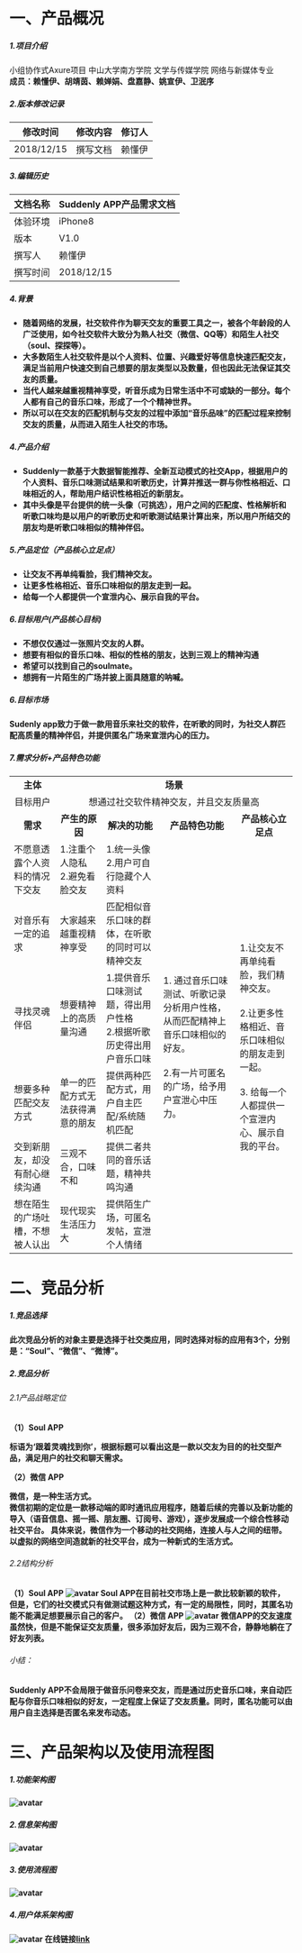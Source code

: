# 一、产品概况
##### 1.项目介绍
小组协作式Axure项目 中山大学南方学院 文学与传媒学院 网络与新媒体专业 <br/>
<strong>成员：赖懂伊、胡靖茵、赖婵娟、盘嘉静、姚宣伊、卫泯序<strong/>
##### 2.版本修改记录
修改时间 | 修改内容| 修订人
---|---|---
2018/12/15 | 撰写文档 | 赖懂伊
##### 3.编辑历史
文档名称 | Suddenly APP产品需求文档
---|---
体验环境 | iPhone8
版本 | V1.0
撰写人 | 赖懂伊
撰写时间 | 2018/12/15
##### 4.背景
- 随着网络的发展，社交软件作为聊天交友的重要工具之一，被各个年龄段的人广泛使用，如今社交软件大致分为熟人社交（微信、QQ等）和陌生人社交（soul、探探等）。
- 大多数陌生人社交软件是以个人资料、位置、兴趣爱好等信息快速匹配交友，满足当前用户快速交到自己想要的朋友类型以及数量，但也因此无法保证其交友的质量。
- 当代人越来越重视精神享受，听音乐成为日常生活中不可或缺的一部分。每个人都有自己的音乐口味，形成了一个个精神世界。
- 所以可以在交友的匹配机制与交友的过程中添加“音乐品味”的匹配过程来控制交友的质量，从而进入陌生人社交的市场。
##### 4.产品介绍
- Suddenly一款基于大数据智能推荐、全新互动模式的社交App，根据用户的个人资料、音乐口味测试结果和听歌历史，计算并推送一群与你性格相近、口味相近的人，帮助用户结识性格相近的新朋友。
- 其中头像是平台提供的统一头像（可挑选），用户之间的匹配度、性格解析和听歌口味均是以用户的听歌历史和听歌测试结果计算出来，所以用户所结交的朋友均是听歌口味相似的精神伴侣。
##### 5.产品定位（产品核心立足点）
- 让交友不再单纯看脸，我们精神交友。
- 让更多性格相近、音乐口味相似的朋友走到一起。
- 给每一个人都提供一个宣泄内心、展示自我的平台。
##### 6.目标用户(产品核心目标)
- 不想仅仅通过一张照片交友的人群。
- 想要有相似的音乐口味、相似的性格的朋友，达到三观上的精神沟通
- 希望可以找到自己的soulmate。
- 想拥有一片陌生的广场并披上面具随意的呐喊。

##### 6.目标市场
Sudenly app致力于做一款用音乐来社交的软件，在听歌的同时，为社交人群匹配高质量的精神伴侣，并提供匿名广场来宣泄内心的压力。
##### 7.需求分析+产品特色功能
<table> <tr> <td><center><strong>主体</center></td> <td colspan="5"><center><strong>场景</td></center> </tr> <tr><td><center>目标用户</center></td> <td colspan="5"><center>想通过社交软件精神交友，并且交友质量高</center></td> </tr><td><center><strong>需求</center></td><td><center><strong>产生的原因</center></td><td><center><strong>解决的功能</center></td><td><center><strong>产品特色功能</center></td><td><center><strong>产品核心立足点</center></td> <tr><td>不愿意透露个人资料的情况下交友</td><td>1.注重个人隐私</br>2.避免看脸交友</td><td>
1.统一头像</br>2.用户可自行隐藏个人资料</td><td rowspan="6">
1. 通过音乐口味测试、听歌记录分析用户性格，从而匹配精神上音乐口味相似的好友。</br></br>
2.有一片可匿名的广场，给予用户宣泄心中压力。</td><td rowspan="6">
1.让交友不再单纯看脸，我们精神交友。</br></br>
2.让更多性格相近、音乐口味相似的朋友走到一起。</br></br>
3. 给每一个人都提供一个宣泄内心、展示自我的平台。</td>
</tr>
<tr><td>对音乐有一定的追求</td><td>大家越来越重视精神享受</td><td>匹配相似音乐口味的群体，在听歌的同时可以精神交友</td></tr>
<td>寻找灵魂伴侣</td><td>想要精神上的高质量沟通</td><td>1.提供音乐口味测试题，得出用户性格</br>2.根据听歌历史得出用户音乐口味</td>
<tr><td>想要多种匹配交友方式</td><td>单一的匹配方式无法获得满意的朋友</td><td>提供两种匹配方式，用户自主匹配/系统随机匹配</td></tr>
<tr><td>交到新朋友，却没有耐心继续沟通</td><td>三观不合，口味不和</td><td>提供二者共同的音乐话题，精神共鸣沟通</td></tr>
<tr><td>想在陌生的广场吐槽，不想被人认出</td><td>现代现实生活压力大</td><td>提供陌生广场，可匿名发帖，宣泄个人情绪</td></tr>
</table> 

# 二、竞品分析
##### 1.竞品选择
此次竞品分析的对象主要是选择于社交类应用，同时选择对标的应用有3个，分别是：“Soul”、“微信”、“微博”。
##### 2.竞品分析
###### 2.1产品战略定位

（1）Soul APP

标语为‘跟着灵魂找到你’，根据标题可以看出这是一款以交友为目的的社交型产品，满足用户的社交和聊天需求。

（2）微信 APP

微信，是一种生活方式。<br/>
微信初期的定位是一款移动端的即时通讯应用程序，随着后续的完善以及新功能的导入（语音信息、摇一摇、朋友圈、订阅号、游戏），逐步发展成一个综合性移动社交平台。 具体来说，微信作为一个移动的社交网络，连接人与人之间的纽带。以虚拟的网络空间造就新的社交平台，成为一种新式的生活方式。
###### 2.2结构分析
（1）Soul APP
![avatar](https://ss2.baidu.com/6ONYsjip0QIZ8tyhnq/it/u=390899636,680429512&fm=173&app=25&f=JPEG?w=640&h=749&s=01706532418B414F427DB4DA0000E0B1)
Soul APP在目前社交市场上是一款比较新颖的软件，但是，它们的社交模式只有做测试题这种方式，有一定的局限性，同时，其匿名功能不能满足想要展示自己的客户。
（2）微信 APP
![avatar](http://i.chanpin100.com/151670627874122741)
微信APP的交友速度虽然快，但是不能保证交友质量，很多添加好友后，因为三观不合，静静地躺在了好友列表。
###### 小结：
<strong>Suddenly APP不会局限于做音乐问卷来交友，而是通过历史音乐口味，来自动匹配与你音乐口味相似的好友，一定程度上保证了交友质量。同时，匿名功能可以由用户自主选择是否匿名来发布动态。<strong/>

# 三、产品架构以及使用流程图

##### 1.功能架构图
![avatar](https://github.com/q3466141541/-prd/blob/master/%E4%BA%A7%E5%93%81%E5%8A%9F%E8%83%BD.png)

##### 2.信息架构图
![avatar](https://github.com/q3466141541/-prd/blob/master/%E4%BF%A1%E6%81%AF%E6%9E%B6%E6%9E%84.png)

##### 3.使用流程图
![avatar](https://github.com/q3466141541/-prd/blob/master/%E4%BD%BF%E7%94%A8%E6%B5%81%E7%A8%8B.png)

##### 4.用户体系架构图
![avatar](https://github.com/q3466141541/-prd/blob/master/%E7%94%A8%E6%88%B7%E4%BD%93%E7%B3%BB4.png)
在线链接[link](http://app.liuchengtu.com/#R569f729edc2ef1c618794ae46d3e4d0b)
